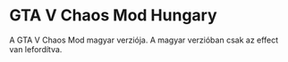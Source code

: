 # GTA V Chaos Mod Hungary
A GTA V Chaos Mod magyar verziója.
A magyar verzióban csak az effect van lefordítva.

